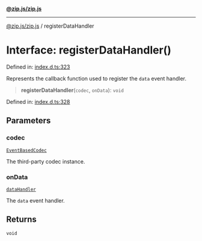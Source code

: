 [**@zip.js/zip.js**](../README.md)

***

[@zip.js/zip.js](../globals.md) / registerDataHandler

# Interface: registerDataHandler()

Defined in: [index.d.ts:323](https://github.com/gildas-lormeau/zip.js/blob/340c4ca9a2c0e59b25fae280b9b6013b4115e27c/index.d.ts#L323)

Represents the callback function used to register the `data` event handler.

> **registerDataHandler**(`codec`, `onData`): `void`

Defined in: [index.d.ts:328](https://github.com/gildas-lormeau/zip.js/blob/340c4ca9a2c0e59b25fae280b9b6013b4115e27c/index.d.ts#L328)

## Parameters

### codec

[`EventBasedCodec`](../classes/EventBasedCodec.md)

The third-party codec instance.

### onData

[`dataHandler`](dataHandler.md)

The `data` event handler.

## Returns

`void`
